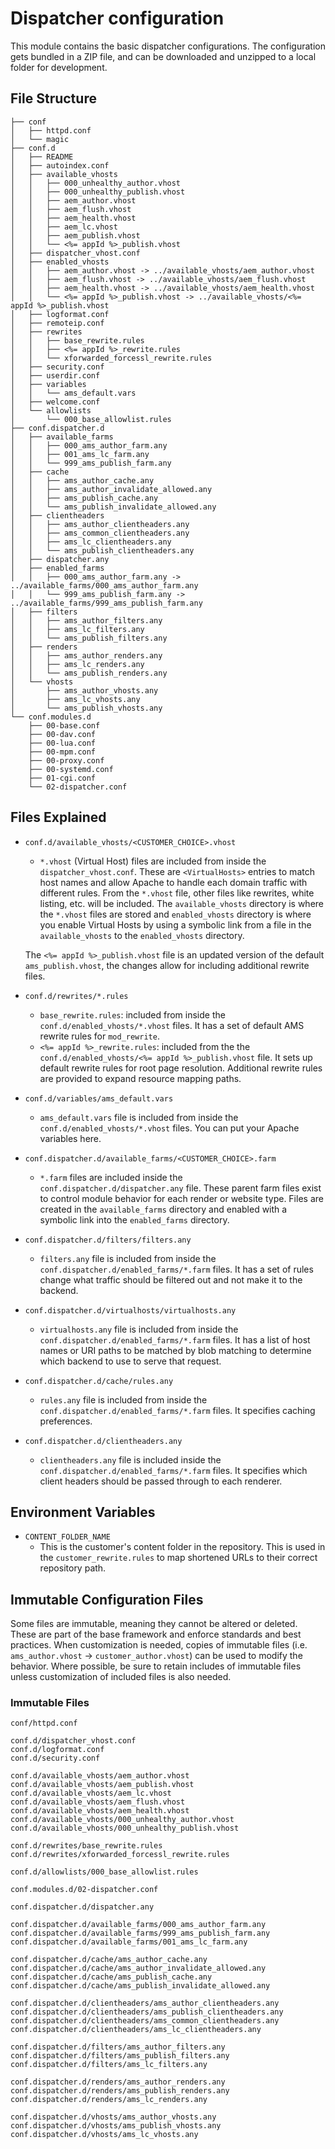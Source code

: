 # Dispatcher configuration

This module contains the basic dispatcher configurations. The configuration gets bundled in a ZIP file,
and can be downloaded and unzipped to a local folder for development.

## File Structure

```
├── conf
│   ├── httpd.conf
│   └── magic
├── conf.d
│   ├── README
│   ├── autoindex.conf
│   ├── available_vhosts
│   │   ├── 000_unhealthy_author.vhost
│   │   ├── 000_unhealthy_publish.vhost
│   │   ├── aem_author.vhost
│   │   ├── aem_flush.vhost
│   │   ├── aem_health.vhost
│   │   ├── aem_lc.vhost
│   │   ├── aem_publish.vhost
│   │   └── <%= appId %>_publish.vhost
│   ├── dispatcher_vhost.conf
│   ├── enabled_vhosts
│   │   ├── aem_author.vhost -> ../available_vhosts/aem_author.vhost
│   │   ├── aem_flush.vhost -> ../available_vhosts/aem_flush.vhost
│   │   ├── aem_health.vhost -> ../available_vhosts/aem_health.vhost
│   │   └── <%= appId %>_publish.vhost -> ../available_vhosts/<%= appId %>_publish.vhost
│   ├── logformat.conf
│   ├── remoteip.conf
│   ├── rewrites
│   │   ├── base_rewrite.rules
│   │   ├── <%= appId %>_rewrite.rules
│   │   └── xforwarded_forcessl_rewrite.rules
│   ├── security.conf
│   ├── userdir.conf
│   ├── variables
│   │   └── ams_default.vars
│   ├── welcome.conf
│   └── allowlists
│       └── 000_base_allowlist.rules
├── conf.dispatcher.d
│   ├── available_farms
│   │   ├── 000_ams_author_farm.any
│   │   ├── 001_ams_lc_farm.any
│   │   └── 999_ams_publish_farm.any
│   ├── cache
│   │   ├── ams_author_cache.any
│   │   ├── ams_author_invalidate_allowed.any
│   │   ├── ams_publish_cache.any
│   │   └── ams_publish_invalidate_allowed.any
│   ├── clientheaders
│   │   ├── ams_author_clientheaders.any
│   │   ├── ams_common_clientheaders.any
│   │   ├── ams_lc_clientheaders.any
│   │   └── ams_publish_clientheaders.any
│   ├── dispatcher.any
│   ├── enabled_farms
│   │   ├── 000_ams_author_farm.any -> ../available_farms/000_ams_author_farm.any
│   │   └── 999_ams_publish_farm.any -> ../available_farms/999_ams_publish_farm.any
│   ├── filters
│   │   ├── ams_author_filters.any
│   │   ├── ams_lc_filters.any
│   │   └── ams_publish_filters.any
│   ├── renders
│   │   ├── ams_author_renders.any
│   │   ├── ams_lc_renders.any
│   │   └── ams_publish_renders.any
│   └── vhosts
│       ├── ams_author_vhosts.any
│       ├── ams_lc_vhosts.any
│       └── ams_publish_vhosts.any
└── conf.modules.d
    ├── 00-base.conf
    ├── 00-dav.conf
    ├── 00-lua.conf
    ├── 00-mpm.conf
    ├── 00-proxy.conf
    ├── 00-systemd.conf
    ├── 01-cgi.conf
    └── 02-dispatcher.conf
```

## Files Explained

- `conf.d/available_vhosts/<CUSTOMER_CHOICE>.vhost`
  - `*.vhost` (Virtual Host) files are included from inside the `dispatcher_vhost.conf`. These are `<VirtualHosts>` entries to match host names and allow Apache to handle each domain traffic with different rules. From the `*.vhost` file, other files like rewrites, white listing, etc. will be included. The `available_vhosts` directory is where the `*.vhost` files are stored and `enabled_vhosts` directory is where you enable Virtual Hosts by using a symbolic link from a file in the `available_vhosts` to the `enabled_vhosts` directory.

  The `<%= appId %>_publish.vhost` file is an updated version of the default `ams_publish.vhost`, the changes allow for including additional rewrite files.

- `conf.d/rewrites/*.rules`
  - `base_rewrite.rules`: included from inside the `conf.d/enabled_vhosts/*.vhost` files. It has a set of default AMS rewrite rules for `mod_rewrite`.
  - `<%= appId %>_rewrite.rules`: included from the the `conf.d/enabled_vhosts/<%= appId %>_publish.vhost` file. It sets up default rewrite rules for root page resolution. Additional rewrite rules are provided to expand resource mapping paths.

- `conf.d/variables/ams_default.vars`
  - `ams_default.vars` file is included from inside the `conf.d/enabled_vhosts/*.vhost` files. You can put your Apache variables here.

- `conf.dispatcher.d/available_farms/<CUSTOMER_CHOICE>.farm`
  - `*.farm` files are included inside the `conf.dispatcher.d/dispatcher.any` file. These parent farm files exist to control module behavior for each render or website type. Files are created in the `available_farms` directory and enabled with a symbolic link into the `enabled_farms` directory.

- `conf.dispatcher.d/filters/filters.any`
  - `filters.any` file is included from inside the `conf.dispatcher.d/enabled_farms/*.farm` files. It has a set of rules change what traffic should be filtered out and not make it to the backend.

- `conf.dispatcher.d/virtualhosts/virtualhosts.any`
  - `virtualhosts.any` file is included from inside the `conf.dispatcher.d/enabled_farms/*.farm` files. It has a list of host names or URI paths to be matched by blob matching to determine which backend to use to serve that request.

- `conf.dispatcher.d/cache/rules.any`
  - `rules.any` file is included from inside the `conf.dispatcher.d/enabled_farms/*.farm` files. It specifies caching preferences.

- `conf.dispatcher.d/clientheaders.any`
  - `clientheaders.any` file is included inside the `conf.dispatcher.d/enabled_farms/*.farm` files. It specifies which client headers should be passed through to each renderer.

## Environment Variables

- `CONTENT_FOLDER_NAME`
  - This is the customer's content folder in the repository. This is used in the `customer_rewrite.rules` to map shortened URLs to their correct repository path.

## Immutable Configuration Files

Some files are immutable, meaning they cannot be altered or deleted.  These are part of the base framework and enforce standards and best practices.  When customization is needed, copies of immutable files (i.e. `ams_author.vhost` -> `customer_author.vhost`) can be used to modify the behavior.  Where possible, be sure to retain includes of immutable files unless customization of included files is also needed.

### Immutable Files

```
conf/httpd.conf

conf.d/dispatcher_vhost.conf
conf.d/logformat.conf
conf.d/security.conf

conf.d/available_vhosts/aem_author.vhost
conf.d/available_vhosts/aem_publish.vhost
conf.d/available_vhosts/aem_lc.vhost
conf.d/available_vhosts/aem_flush.vhost
conf.d/available_vhosts/aem_health.vhost
conf.d/available_vhosts/000_unhealthy_author.vhost
conf.d/available_vhosts/000_unhealthy_publish.vhost

conf.d/rewrites/base_rewrite.rules
conf.d/rewrites/xforwarded_forcessl_rewrite.rules

conf.d/allowlists/000_base_allowlist.rules

conf.modules.d/02-dispatcher.conf

conf.dispatcher.d/dispatcher.any

conf.dispatcher.d/available_farms/000_ams_author_farm.any
conf.dispatcher.d/available_farms/999_ams_publish_farm.any
conf.dispatcher.d/available_farms/001_ams_lc_farm.any

conf.dispatcher.d/cache/ams_author_cache.any
conf.dispatcher.d/cache/ams_author_invalidate_allowed.any
conf.dispatcher.d/cache/ams_publish_cache.any
conf.dispatcher.d/cache/ams_publish_invalidate_allowed.any

conf.dispatcher.d/clientheaders/ams_author_clientheaders.any
conf.dispatcher.d/clientheaders/ams_publish_clientheaders.any
conf.dispatcher.d/clientheaders/ams_common_clientheaders.any
conf.dispatcher.d/clientheaders/ams_lc_clientheaders.any

conf.dispatcher.d/filters/ams_author_filters.any
conf.dispatcher.d/filters/ams_publish_filters.any
conf.dispatcher.d/filters/ams_lc_filters.any

conf.dispatcher.d/renders/ams_author_renders.any
conf.dispatcher.d/renders/ams_publish_renders.any
conf.dispatcher.d/renders/ams_lc_renders.any

conf.dispatcher.d/vhosts/ams_author_vhosts.any
conf.dispatcher.d/vhosts/ams_publish_vhosts.any
conf.dispatcher.d/vhosts/ams_lc_vhosts.any
```
